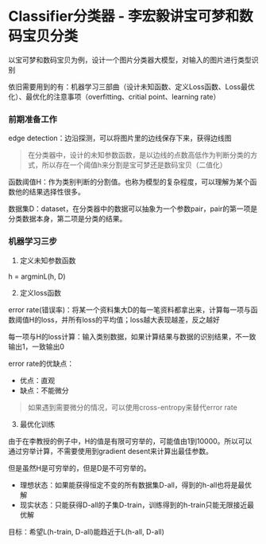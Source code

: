 # Classifier分类器 - 李宏毅讲宝可梦和数码宝贝分类

以宝可梦和数码宝贝为例，设计一个图片分类器大模型，对输入的图片进行类型识别

依旧需要用到的有：机器学习三部曲（设计未知函数、定义Loss函数、Loss最优化）、最优化的注意事项（overfitting、critial point、learning rate）

### 前期准备工作

edge detection：边沿探测，可以将图片里的边线保存下来，获得边线图

> 在分类器中，设计的未知参数函数，是以边线的点数高低作为判断分类的方式，所以存在一个阈值h来分割是宝可梦还是数码宝贝（二值化）

函数阈值H：作为类别判断的分割值。也称为模型的复杂程度，可以理解为某个函数他的结果选择性很多。

数据集D：dataset，在分类器中的数据可以抽象为一个参数pair，pair的第一项是分类数据本身，第二项是分类的结果。

### 机器学习三步

1. 定义未知参数函数

h = argminL(h, D)

2. 定义loss函数

error rate(错误率)：将某一个资料集大D的每一笔资料都拿出来，计算每一项与函数阈值H的loss，并所有loss的平均值；loss越大表现越差，反之越好

每一项与H的loss计算：输入类别数据，如果计算结果与数据的识别结果，不一致输出1，一致输出0

error rate的优缺点：
- 优点：直观
- 缺点：不能微分

> 如果遇到需要微分的情况，可以使用cross-entropy来替代error rate

3. 最优化训练

由于在李教授的例子中，H的值是有限可穷举的，可能值由1到10000。所以可以通过穷举计算，不需要使用到gradient desent来计算出最佳参数。

但是虽然H是可穷举的，但是D是不可穷举的。
- 理想状态：如果能获得恒定不变的所有数据集D-all，得到的h-all也将是最优解
- 现实状态：只能获得D-all的子集D-train，训练得到的h-train只能无限接近最优解

目标：希望L(h-train, D-all)能趋近于L(h-all, D-all)